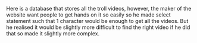 Here is a database that stores all the troll videos, however, the maker of the website want people to get hands on it so easily so he made select statement such that 1 character would be enough to get all the videos.
But he realised it would be slightly more difficult to find the right video if he did that so made it slightly more complex.
